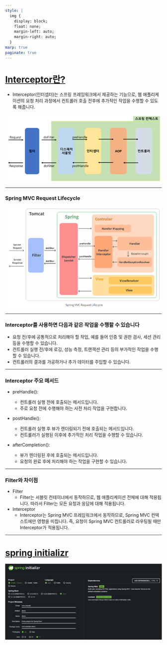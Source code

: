 ```yaml
---
style: |
  img {
    display: block;
    float: none;
    margin-left: auto;
    margin-right: auto;
  }
marp: true
paginate: true
---
```

# [Interceptor란?](https://devhj.tistory.com/60)
- Interceptor(인터셉터)는 스프링 프레임워크에서 제공하는 기능으로, 웹 애플리케이션의 요청 처리 과정에서 컨트롤러 호출 전후에 추가적인 작업을 수행할 수 있도록 해줍니다. 

![alt text](./img/image.png)

---
### Spring MVC Request Lifecycle

![alt text](./img/image-1.png)

---
### Interceptor를 사용하면 다음과 같은 작업을 수행할 수 있습니다
- 요청 전/후에 공통적으로 처리해야 할 작업, 예를 들어 인증 및 권한 검사, 세션 관리 등을 수행할 수 있습니다.
- 컨트롤러 실행 전/후에 로깅, 성능 측정, 트랜잭션 관리 등의 부가적인 작업을 수행할 수 있습니다.
- 컨트롤러의 결과를 가공하거나 추가 데이터를 주입할 수 있습니다.

---
### Interceptor 주요 메서드
- preHandle():
  - 컨트롤러 실행 전에 호출되는 메서드입니다.
  - 주로 요청 전에 수행해야 하는 사전 처리 작업을 구현합니다.

- postHandle():
  - 컨트롤러 실행 후 뷰가 렌더링되기 전에 호출되는 메서드입니다.
  - 컨트롤러가 실행된 이후에 추가적인 처리 작업을 수행할 수 있습니다.

- afterCompletion():
  - 뷰가 렌더링된 후에 호출되는 메서드입니다.
  - 요청의 완료 후에 처리해야 하는 작업을 구현할 수 있습니다.

---
### Filter와 차이점
- Filter
  - Filter는 서블릿 컨테이너에서 동작하므로, 웹 애플리케이션 전체에 대해 적용됩니다. 따라서 Filter는 모든 요청과 응답에 대해 적용됩니다.
- Interceptor
  - Interceptor는 Spring MVC 프레임워크에서 동작하므로, Spring MVC 컨텍스트에만 영향을 미칩니다. 즉, 요청이 Spring MVC 컨트롤러로 라우팅될 때만 Interceptor가 적용됩니다.

---
# [spring initializr](https://start.spring.io/)
![alt text](./img/image-2.png)














